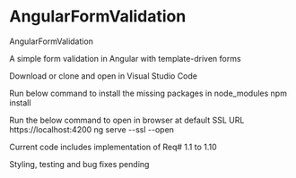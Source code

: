 # AngularFormValidation
 AngularFormValidation

A simple form validation in Angular with template-driven forms

Download or clone and open in Visual Studio Code

Run below command to install the missing packages in node_modules
npm install

Run the below command to open in browser at default SSL URL https://localhost:4200
ng serve --ssl --open

Current code includes implementation of Req# 1.1 to 1.10

Styling, testing and bug fixes pending